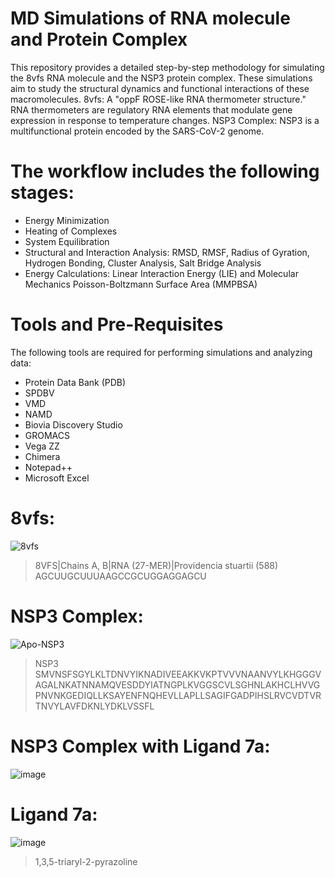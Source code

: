 # MD Simulations of RNA molecule and Protein Complex

This repository provides a detailed step-by-step methodology for simulating the 8vfs RNA molecule and the NSP3 protein complex. These simulations aim to study the structural dynamics and functional interactions of these macromolecules.
8vfs: A "oppF ROSE-like RNA thermometer structure." RNA thermometers are regulatory RNA elements that modulate gene expression in response to temperature changes.
NSP3 Complex: NSP3 is a multifunctional protein encoded by the SARS-CoV-2 genome.

# The workflow includes the following stages:
- Energy Minimization
- Heating of Complexes
- System Equilibration
- Structural and Interaction Analysis: RMSD, RMSF, Radius of Gyration, Hydrogen Bonding, Cluster Analysis, Salt Bridge Analysis
- Energy Calculations: Linear Interaction Energy (LIE) and Molecular Mechanics Poisson-Boltzmann Surface Area (MMPBSA)
  
# Tools and Pre-Requisites
The following tools are required for performing simulations and analyzing data:
- Protein Data Bank (PDB)
- SPDBV
- VMD
- NAMD
- Biovia Discovery Studio
- GROMACS
- Vega ZZ
- Chimera
- Notepad++
- Microsoft Excel
  
# 8vfs:
![8vfs](https://github.com/user-attachments/assets/094e01b6-44ad-413e-9707-3fac3bdb998d)
>8VFS|Chains A, B|RNA (27-MER)|Providencia stuartii (588)
AGCUUGCUUUAAGCCGCUGGAGGAGCU
# NSP3 Complex:
![Apo-NSP3](https://github.com/user-attachments/assets/7e32046a-98f7-4cdf-bacf-34ed30e4c90f)
>NSP3
SMVNSFSGYLKLTDNVYIKNADIVEEAKKVKPTVVVNAANVYLKHGGGVAGALNKATNNAMQVESDDYIATNGPLKVGGSCVLSGHNLAKHCLHVVGPNVNKGEDIQLLKSAYENFNQHEVLLAPLLSAGIFGADPIHSLRVCVDTVRTNVYLAVFDKNLYDKLVSSFL
# NSP3 Complex with Ligand 7a:
![image](https://github.com/user-attachments/assets/6f837c03-9ac0-4783-b62f-8eab38db3cdc)
# Ligand 7a:
![image](https://github.com/user-attachments/assets/0bfa5553-fdc4-4751-87f4-19b49a8b650a)
>1,3,5-triaryl-2-pyrazoline


